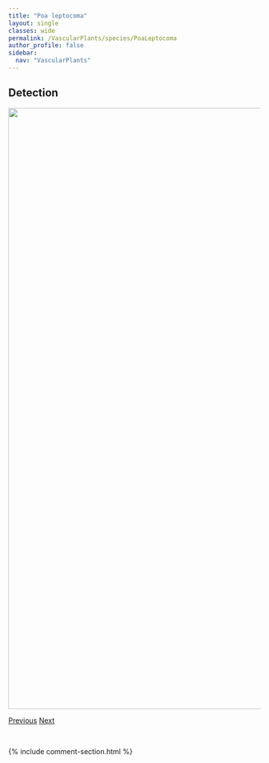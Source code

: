```yaml
---
title: "Poa leptocoma"
layout: single
classes: wide
permalink: /VascularPlants/species/PoaLeptocoma
author_profile: false
sidebar:
  nav: "VascularPlants"
---
```


<h2>Detection</h2>

<a href="https://drive.google.com/uc?export=view&id=1LpzWibVacUjT_3-O417TRrDe6FRGM1XT">
<img src="https://drive.google.com/uc?export=view&id=1LpzWibVacUjT_3-O417TRrDe6FRGM1XT" height = "1200" width = "800">
</a>


<a href="/DevelopmentWebsite/VascularPlants/species/PoaGlauca" class="pagination--pager" title="Poa glauca">Previous</a> <a href="/DevelopmentWebsite/VascularPlants/species/PoaPalustrisInteriorNemoralis" class="pagination--pager" title="Poa palustris/interior/nemoralis">Next</a>

<p>&nbsp;</p>

{% include comment-section.html %}
